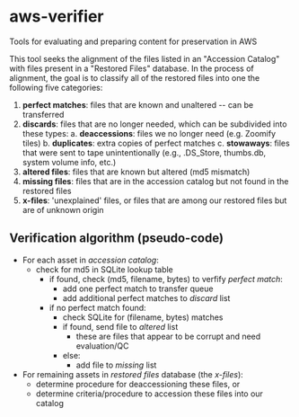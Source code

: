 # aws-verifier
Tools for evaluating and preparing content for preservation in AWS

This tool seeks the alignment of the files listed in an "Accession Catalog" with files present in a "Restored Files" database. In the process of alignment, the goal is to classify all of the restored files into one the following five categories:

  1. __perfect matches__: files that are known and unaltered -- can be transferred
  2. __discards__: files that are no longer needed, which can be subdivided into these types:
    a. __deaccessions__: files we no longer need (e.g. Zoomify tiles)
    b. __duplicates__: extra copies of perfect matches
    c. __stowaways__: files that were sent to tape unintentionally (e.g., .DS_Store, thumbs.db, system volume info, etc.) 
  3. __altered files__: files that are known but altered (md5 mismatch)
  4. __missing files__: files that are in the accession catalog but not found in the restored files
  5. __x-files__: 'unexplained' files, or files that are among our restored files but are of unknown origin
  

## Verification algorithm (pseudo-code)
- For each asset in *accession catalog*:
   - check for md5 in SQLite lookup table
     - if found, check (md5, filename, bytes) to verfify *perfect match*:
       - add one perfect match to transfer queue
       - add additional perfect matches to *discard* list
     - if no perfect match found:
       - check SQLite for (filename, bytes) matches
       - if found, send file to *altered* list
         - these are files that appear to be corrupt and need evaluation/QC
       - else:
         - add file to *missing* list
- For remaining assets in *restored files* database (the *x-files*):
   - determine procedure for deaccessioning these files, or
   - determine criteria/procedure to accession these files into our catalog
   
  
  
